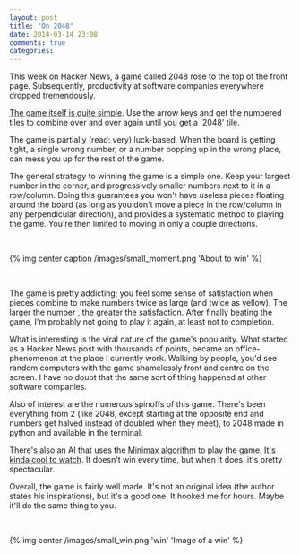 ```yaml
---
layout: post
title: "On 2048"
date: 2014-03-14 23:08
comments: true
categories: 
---
```


This week on Hacker News, a game called 2048 rose to the top of the front page.  Subsequently, productivity at software companies everywhere dropped tremendously.

[The game itself is quite simple](http://gabrielecirulli.github.io/2048/). Use the arrow keys and get the numbered tiles to combine over and over again until you get a '2048' tile.

The game is partially (read: very) luck-based. When the board is getting tight, a single wrong number, or a number popping up in the wrong place, can mess you up for the rest of the game.

<!-- more -->

The general strategy to winning the game is a simple one. Keep your largest number in the corner, and progressively smaller numbers next to it in a row/column. Doing this guarantees you won't have useless pieces floating around the board (as long as you don't move a piece in the row/column in any perpendicular direction), and provides a systematic method to playing the game. You're then limited to moving in only a couple directions.

<br>

{% img center caption /images/small_moment.png 'About to win' %}

<br>

The game is pretty addicting; you feel some sense of satisfaction when pieces combine to make numbers twice as large (and twice as yellow). The larger the number , the greater the satisfaction. After finally beating the game, I'm probably not going to play it again, at least not to completion.

What is interesting is the viral nature of the game's popularity. What started as a Hacker News post with thousands of points, became an office-phenomenon at the place I currently work. Walking by people, you'd see random computers with the game shamelessly front and centre on the screen. I have no doubt that the same sort of thing happened at other software companies.

Also of interest are the numerous spinoffs of this game. There's been everything from 2 (like 2048, except starting at the opposite end and numbers get halved instead of doubled when they meet), to 2048 made in python and available in the terminal. 

There's also an AI that uses the [Minimax algorithm](http://en.wikipedia.org/wiki/Minimax) to play the game. [It's kinda cool to watch](http://ov3y.github.io/2048-AI/). It doesn't win every time, but when it does, it's pretty spectacular.

Overall, the game is fairly well made. It's not an original idea (the author states his inspirations), but it's a good one. It hooked me for hours. Maybe it'll do the same thing to you.

<br>

{% img center /images/small_win.png 'win' 'Image of a win' %}
